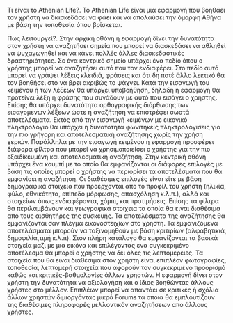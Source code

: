 Τι είναι το Athenian Life?.
Το Athenian Life είναι μια εφαρμογή που βοηθάει τον χρήστη να διασκεδάσει να φάει και να απολαύσει την όμορφη Αθήνα με βάση την τοποθεσία όπου βρίσκεται.

Πως λειτουργεί?.
Στην αρχική οθόνη η εφαρμογή δίνει την δυνατότητα στον χρήστη να αναζητήσει σημεία που μπορεί να διασκεδάσει να αθληθεί να ψυχαγωγηθεί και να κάνει πολλές άλλες διασκεδαστικές δραστηριότητες. Σε ένα κεντρικό σημείο υπάρχει ένα πεδίο όπου ο χρήστης μπορεί να αναζητήσει αυτό που τον ενδιαφέρει. Στο πεδίο αυτό μπορεί να γράψει λέξεις κλειδιά, φράσεις και ότι δη ποτέ άλλο λεκτικό θα τον βοηθήσει στο να βρει ακριβώς το ψάχνει. Κατά την εισαγωγή του κειμένου ή των λέξεων θα υπάρχει υποβοήθηση, δηλαδή η εφαρμογή θα προτείνει λέξη η φράσης που συνάδουν με αυτό που εισάγει ο χρήστης. Επίσης θα υπάρχει δυνατότητα ορθογραφικής διόρθωσης των εισαγομενων λέξεων ώστε η αναζήτηση να επιστρέφει σωστά αποτελέσματα. Εκτός από την εισαγωγή κειμένων με εικονικό πληκτρολόγιο θα υπάρχει η δυνατότητα φωνιτηκείς πληκτρολόγισεις για την πιο γρήγορη και αποτελεσματική αναζήτησης χωρίς την χρήση χεριών. Παράλληλα με την εισαγωγή κειμένου η εφαρμογή προσφέρει διάφορα φίλτρα που μπορεί να χρησιμοποιείσει ο χρήστης για την πιο εξειδίκευμένη και αποτελεσματικη αναζήτηση. Στην κεντρική οθόνη υπάρχει ένα κουμπί με το οποίο θα εμφανίζονται οι διάφορες επιλογές με βάση τις οποίες μπορεί ο χρήστης να περιορίσει τα αποτελέσματα που θα εμφανίσει η αναζήτηση. Οι διαθέσιμες επιλογές είναι είτε με βάση δημογραφικά στοιχεία που προέρχονται απο το προφίλ του χρήστη (ηλικία, φύλο, εθνικότητα, επίπεδο μόρφωσης, απασχόληση κ.λ.π.), αλλά και στοιχείων όπως ενδιαφέροντα, χόμπι, και προτιμήσεις. Επίσης τα φίλτρα θα περιλαμβάνουν και γεωγραφικά στοιχεια τα οποία θα ειναι διαθέσιμα απο τους αισθητήρες της συσκευής.
Τα αποτελέσματα της αναζήτησης θα εμφανίζονται σαν πλέγμα εικονοστειχίων στο χρηστη. Τα εμφανιζόμενα αποτελάσματα μπορούν να ταξινομηθούν με βάση κριτιρίων (αλφαβητικιά, δημοφιλία,τιμή κ.λ.π). Στον πλήρη κατάλογο θα εμφανίζονται τα βασικά στοιχεία μαζι με μια εικόνα και επιλέγοντας ενα συγκεκριμένο αποτέλεσμα θα μπορεί ο χρήστης να δει όλες τις λεπτομερειες. Τα στοιχεία που θα ειναι διαθέσιμα στον χρήστη είναι επιπλέον φωτογραφίες, τοποθεσία, λεπτομερή στοιχεία που αφορούν τον συγκεκριμένο προορισμό καθώς και κριτικές-βαθμολογίες άλλων χρηστών. Η εφαρμογή δίνει στον χρήστη την δυνατότητα να αξιολογήση και ο ίδιος βοηθώντας άλλους χρήστες στο μέλλον. Επιπλέων μπορεί να απαντάει σε κριτικές ή σχόλια άλλων χρηστών διμιοργόντας μικρά Forums τα οποια θα εμπλουτίζουν της διαθέσιμες πληροφορές μελλοντικόν αναζητήσεων απο άλλους χρήστες. 
